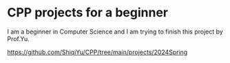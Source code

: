 # CPP projects for a beginner

I am a beginner in Computer Science and I am trying to finish this project by Prof.Yu.

https://github.com/ShiqiYu/CPP/tree/main/projects/2024Spring